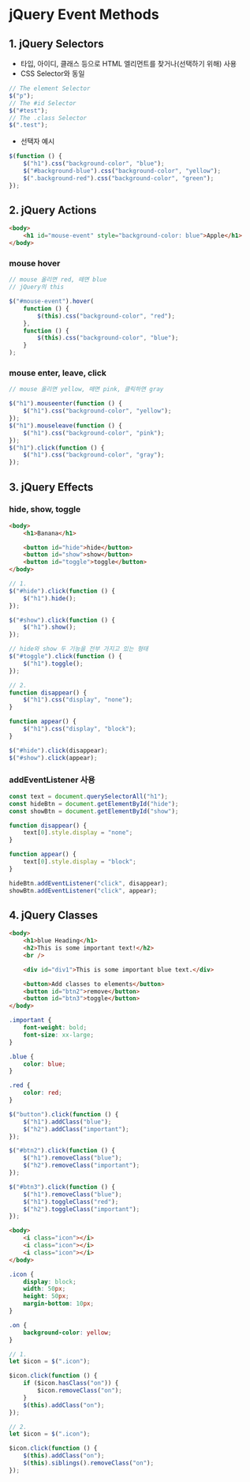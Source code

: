 # jQuery Event Methods

## 1. jQuery Selectors

-   타입, 아이디, 클래스 등으로 HTML 엘리먼트를 찾거나(선택하기 위해) 사용
-   CSS Selector와 동일

```javascript
// The element Selector
$("p");
// The #id Selector
$("#test");
// The .class Selector
$(".test");
```

-   선택자 예시

```javascript
$(function () {
    $("h1").css("background-color", "blue");
    $("#background-blue").css("background-color", "yellow");
    $(".background-red").css("background-color", "green");
});
```

## 2. jQuery Actions

```html
<body>
    <h1 id="mouse-event" style="background-color: blue">Apple</h1>
</body>
```

### mouse hover

```javascript
// mouse 올리면 red, 떼면 blue
// jQuery의 this

$("#mouse-event").hover(
    function () {
        $(this).css("background-color", "red");
    },
    function () {
        $(this).css("background-color", "blue");
    }
);
```

### mouse enter, leave, click

```javascript
// mouse 올리면 yellow, 떼면 pink, 클릭하면 gray

$("h1").mouseenter(function () {
    $("h1").css("background-color", "yellow");
});
$("h1").mouseleave(function () {
    $("h1").css("background-color", "pink");
});
$("h1").click(function () {
    $("h1").css("background-color", "gray");
});
```

## 3. jQuery Effects

### hide, show, toggle

```html
<body>
    <h1>Banana</h1>

    <button id="hide">hide</button>
    <button id="show">show</button>
    <button id="toggle">toggle</button>
</body>
```

```javascript
// 1.
$("#hide").click(function () {
    $("h1").hide();
});

$("#show").click(function () {
    $("h1").show();
});

// hide와 show 두 기능을 전부 가지고 있는 형태
$("#toggle").click(function () {
    $("h1").toggle();
});
```

```javascript
// 2.
function disappear() {
    $("h1").css("display", "none");
}

function appear() {
    $("h1").css("display", "block");
}

$("#hide").click(disappear);
$("#show").click(appear);
```

### addEventListener 사용

```javascript
const text = document.querySelectorAll("h1");
const hideBtn = document.getElementById("hide");
const showBtn = document.getElementById("show");

function disappear() {
    text[0].style.display = "none";
}

function appear() {
    text[0].style.display = "block";
}

hideBtn.addEventListener("click", disappear);
showBtn.addEventListener("click", appear);
```

## 4. jQuery Classes

```html
<body>
    <h1>blue Heading</h1>
    <h2>This is some important text!</h2>
    <br />

    <div id="div1">This is some important blue text.</div>

    <button>Add classes to elements</button>
    <button id="btn2">remove</button>
    <button id="btn3">toggle</button>
</body>
```

```css
.important {
    font-weight: bold;
    font-size: xx-large;
}

.blue {
    color: blue;
}

.red {
    color: red;
}
```

```javascript
$("button").click(function () {
    $("h1").addClass("blue");
    $("h2").addClass("important");
});

$("#btn2").click(function () {
    $("h1").removeClass("blue");
    $("h2").removeClass("important");
});

$("#btn3").click(function () {
    $("h1").removeClass("blue");
    $("h1").toggleClass("red");
    $("h2").toggleClass("important");
});
```

```html
<body>
    <i class="icon"></i>
    <i class="icon"></i>
    <i class="icon"></i>
</body>
```

```css
.icon {
    display: block;
    width: 50px;
    height: 50px;
    margin-bottom: 10px;
}

.on {
    background-color: yellow;
}
```

```javascript
// 1.
let $icon = $(".icon");

$icon.click(function () {
    if ($icon.hasClass("on")) {
        $icon.removeClass("on");
    }
    $(this).addClass("on");
});
```

```javascript
// 2.
let $icon = $(".icon");

$icon.click(function () {
    $(this).addClass("on");
    $(this).siblings().removeClass("on");
});
```

